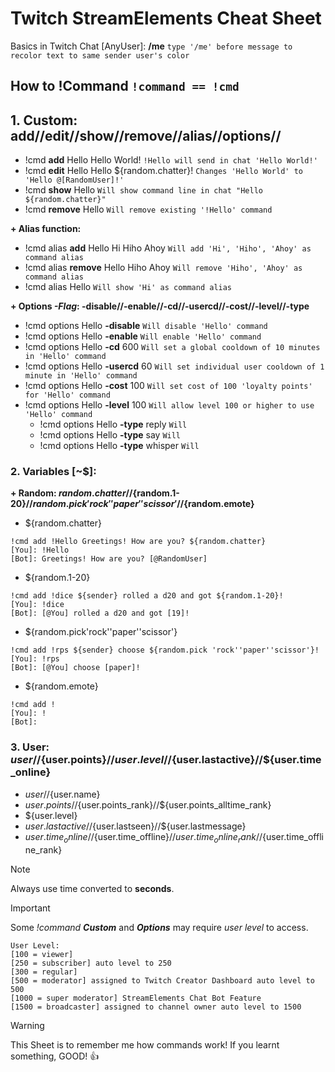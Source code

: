 # **Twitch StreamElements Cheat Sheet**
Basics in Twitch Chat
[AnyUser]: **/me** `type '/me' before message to recolor text to same sender user's color`
## How to !Command `!command == !cmd`
## 1. **Custom: add//edit//show//remove//alias//options//**
  - !cmd **add** Hello Hello World! `!Hello will send in chat 'Hello World!'`
  - !cmd **edit** Hello Hello ${random.chatter}! `Changes 'Hello World' to 'Hello @[RandomUser]!'`
  - !cmd **show** Hello `Will show command line in chat "Hello ${random.chatter}"`
  - !cmd **remove** Hello `Will remove existing '!Hello' command`

**+ Alias function:**
  - !cmd alias **add** Hello Hi Hiho Ahoy `Will add 'Hi', 'Hiho', 'Ahoy' as command alias`
  - !cmd alias **remove** Hello Hiho Ahoy `Will remove 'Hiho', 'Ahoy' as command alias`
  - !cmd alias Hello `Will show 'Hi' as command alias`

**+ Options _-Flag_: -disable//-enable//-cd//-usercd//-cost//-level//-type**
  - !cmd options Hello **-disable** `Will disable 'Hello' command`
  - !cmd options Hello **-enable** `Will enable 'Hello' command`
  - !cmd options Hello **-cd** 600 `Will set a global cooldown of 10 minutes in 'Hello' command`
  - !cmd options Hello **-usercd** 60 `Will set individual user cooldown of 1 minute in 'Hello' command`
  - !cmd options Hello **-cost** 100 `Will set cost of 100 'loyalty points' for 'Hello' command`
  - !cmd options Hello **-level** 100 `Will allow level 100 or higher to use 'Hello' command`
    - !cmd options Hello **-type** reply `Will`
    - !cmd options Hello **-type** say `Will`
    - !cmd options Hello **-type** whisper `Will`

### 2. **Variables [~$]:**
**+ Random: ${random.chatter}//${random.1-20}//${random.pick 'rock''paper''scissor'}//${random.emote}**
  - ${random.chatter}
```
!cmd add !Hello Greetings! How are you? ${random.chatter}
[You]: !Hello
[Bot]: Greetings! How are you? [@RandomUser]
```
  - ${random.1-20}
```
!cmd add !dice ${sender} rolled a d20 and got ${random.1-20}!
[You]: !dice
[Bot]: [@You] rolled a d20 and got [19]!
```
  - ${random.pick'rock''paper''scissor'}
```
!cmd add !rps ${sender} choose ${random.pick 'rock''paper''scissor'}!
[You]: !rps
[Bot]: [@You] choose [paper]!
```
  - ${random.emote}
```
!cmd add !
[You]: !
[Bot]: 
```
### 3. **User: ${user}//${user.points}//${user.level}//${user.lastactive}//${user.time_online}** 
  - ${user}//${user.name}
  - ${user.points}//${user.points_rank}//${user.points_alltime_rank}
  - ${user.level}
  - ${user.lastactive}//${user.lastseen}//${user.lastmessage}
  - ${user.time_online}//${user.time_offline}//${user.time_online_rank}//${user.time_offline_rank}

> [!note]
> Always use time converted to **seconds**.

> [!important]
> Some _!command_ ***Custom*** and ***Options*** may require _user level_ to access.
```
User Level:
[100 = viewer]
[250 = subscriber] auto level to 250
[300 = regular]
[500 = moderator] assigned to Twitch Creator Dashboard auto level to 500
[1000 = super moderator] StreamElements Chat Bot Feature
[1500 = broadcaster] assigned to channel owner auto level to 1500
```
> [!warning]
> This Sheet is to remember me how commands work! If you learnt something, GOOD! 👍
> <!-- Do you like it and want support me? Sorry, only have [ttv/KazKazu](www.twitch.tv/KazKazu) -->
